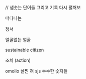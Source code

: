 // 샘솟는 단어들 그리고 기록 다시 펼쳐보


떠다니는 

정서



얼굴없는 얼굴


sustainable citizen

조치 (action)

omollo
살찐 혀 
sjs
수수한 숫자들

